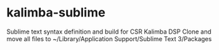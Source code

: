 # kalimba-sublime
Sublime text syntax definition and build for CSR Kalimba DSP
Clone and move all files to ~/Library/Application Support/Sublime Text 3/Packages
